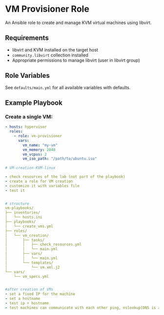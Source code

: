 # VM Provisioner Role

An Ansible role to create and manage KVM virtual machines using libvirt.

## Requirements

- libvirt and KVM installed on the target host
- `community.libvirt` collection installed
- Appropriate permissions to manage libvirt (user in libvirt group)

## Role Variables

See `defaults/main.yml` for all available variables with defaults.

## Example Playbook

### Create a single VM:
```yaml
- hosts: hypervisor
  roles:
    - role: vm-provisioner
      vars:
        vm_name: "my-vm"
        vm_memory: 2048
        vm_vcpus: 2
        vm_iso_path: "/path/to/ubuntu.iso"
        
# VM-creation-KVM-linux

- check resources of the lab (not part of the playbook)
- create a role for VM creation
- customize it with variables file
- test it 


# structure 
vm-playbooks/
├── inventories/
│   └── hosts.ini
├── playbooks/
│   └── create_vms.yml
├── roles/
│   └── vm_creation/
│       ├── tasks/
│       │   ├── check_resources.yml
│       │   └── main.yml
│       ├── vars/
│       │   └── main.yml
│       └── templates/
│           └── vm.xml.j2
└── vars/
    └── vm_specs.yml


#after creation of VMs
- set a fixed IP for the machine
- set a hostname 
- test ip + hostname
- test machines can communicate with each other ping, nslookup(DNS is already configured)